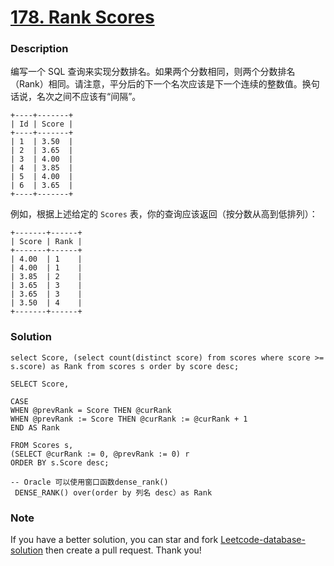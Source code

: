 # [178. Rank Scores](https://leetcode-cn.com/problems/rank-scores/)

### Description

编写一个 SQL 查询来实现分数排名。如果两个分数相同，则两个分数排名（Rank）相同。请注意，平分后的下一个名次应该是下一个连续的整数值。换句话说，名次之间不应该有“间隔”。

```
+----+-------+
| Id | Score |
+----+-------+
| 1  | 3.50  |
| 2  | 3.65  |
| 3  | 4.00  |
| 4  | 3.85  |
| 5  | 4.00  |
| 6  | 3.65  |
+----+-------+
```

例如，根据上述给定的 `Scores` 表，你的查询应该返回（按分数从高到低排列）：

```
+-------+------+
| Score | Rank |
+-------+------+
| 4.00  | 1    |
| 4.00  | 1    |
| 3.85  | 2    |
| 3.65  | 3    |
| 3.65  | 3    |
| 3.50  | 4    |
+-------+------+
```

### Solution

```mysql
select Score, (select count(distinct score) from scores where score >= s.score) as Rank from scores s order by score desc;

SELECT Score, 

CASE 
WHEN @prevRank = Score THEN @curRank 
WHEN @prevRank := Score THEN @curRank := @curRank + 1
END AS Rank

FROM Scores s, 
(SELECT @curRank := 0, @prevRank := 0) r
ORDER BY s.Score desc;

-- Oracle 可以使用窗口函数dense_rank()
 DENSE_RANK() over(order by 列名 desc）as Rank
```

### Note

If you have a better solution, you can star and fork [Leetcode-database-solution](https://github.com/orrrz/Leetcode-database-solution) then create a pull request. Thank you!

